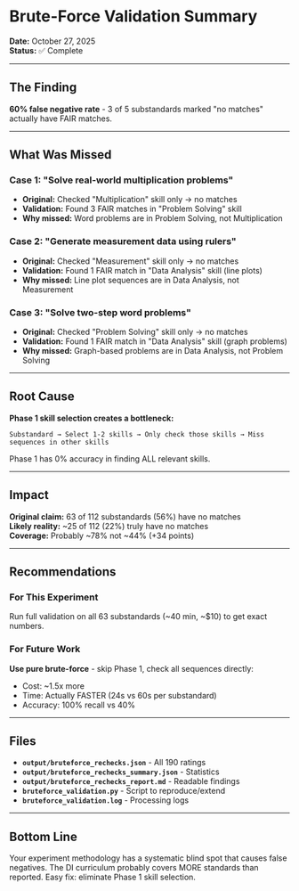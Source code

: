 # Brute-Force Validation Summary

**Date:** October 27, 2025  
**Status:** ✅ Complete

---

## The Finding

**60% false negative rate** - 3 of 5 substandards marked "no matches" actually have FAIR matches.

---

## What Was Missed

### Case 1: "Solve real-world multiplication problems"
- **Original:** Checked "Multiplication" skill only → no matches
- **Validation:** Found 3 FAIR matches in "Problem Solving" skill
- **Why missed:** Word problems are in Problem Solving, not Multiplication

### Case 2: "Generate measurement data using rulers"  
- **Original:** Checked "Measurement" skill only → no matches
- **Validation:** Found 1 FAIR match in "Data Analysis" skill (line plots)
- **Why missed:** Line plot sequences are in Data Analysis, not Measurement

### Case 3: "Solve two-step word problems"
- **Original:** Checked "Problem Solving" skill only → no matches
- **Validation:** Found 1 FAIR match in "Data Analysis" skill (graph problems)
- **Why missed:** Graph-based problems are in Data Analysis, not Problem Solving

---

## Root Cause

**Phase 1 skill selection creates a bottleneck:**
```
Substandard → Select 1-2 skills → Only check those skills → Miss sequences in other skills
```

Phase 1 has 0% accuracy in finding ALL relevant skills.

---

## Impact

**Original claim:** 63 of 112 substandards (56%) have no matches  
**Likely reality:** ~25 of 112 (22%) truly have no matches  
**Coverage:** Probably ~78% not ~44% (+34 points)

---

## Recommendations

### For This Experiment
Run full validation on all 63 substandards (~40 min, ~$10) to get exact numbers.

### For Future Work
**Use pure brute-force** - skip Phase 1, check all sequences directly:
- Cost: ~1.5x more
- Time: Actually FASTER (24s vs 60s per substandard)
- Accuracy: 100% recall vs 40%

---

## Files

- **`output/bruteforce_rechecks.json`** - All 190 ratings
- **`output/bruteforce_rechecks_summary.json`** - Statistics  
- **`output/bruteforce_rechecks_report.md`** - Readable findings
- **`bruteforce_validation.py`** - Script to reproduce/extend
- **`bruteforce_validation.log`** - Processing logs

---

## Bottom Line

Your experiment methodology has a systematic blind spot that causes false negatives. The DI curriculum probably covers MORE standards than reported. Easy fix: eliminate Phase 1 skill selection.


